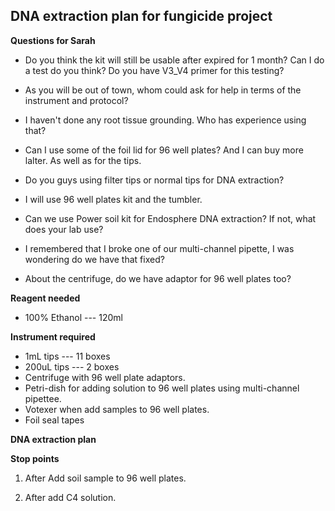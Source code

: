 ## DNA extraction plan for fungicide project

**Questions for Sarah**

* Do you think the kit will still be usable after expired for 1 month? Can I do a test do you think? Do you have V3_V4 primer for this testing? 

* As you will be out of town, whom could ask for help in terms of the instrument and protocol?

* I haven't done any root tissue grounding. Who has experience using that? 

* Can I use some of the foil lid for 96 well plates? And I can buy more lalter. As well as for the tips.

* Do you guys using filter tips or normal tips for DNA extraction?

* I will use 96 well plates kit and the tumbler.

* Can we use Power soil kit for Endosphere DNA extraction? If not, what does your lab use?

* I remembered that I broke one of our multi-channel pipette, I was wondering do we have that fixed? 

* About the centrifuge, do we have adaptor for 96 well plates too? 



**Reagent  needed**

* 100% Ethanol  --- 120ml

**Instrument required**

* 1mL tips  ---  11 boxes
* 200uL tips  --- 2 boxes
* Centrifuge with 96 well plate adaptors.
* Petri-dish for adding solution to 96 well plates using multi-channel pipettee.
* Votexer when add samples to 96 well plates.
* Foil seal tapes


**DNA extraction plan**

**Stop points**

1. After Add soil sample to 96 well plates.

2. After add C4 solution.





